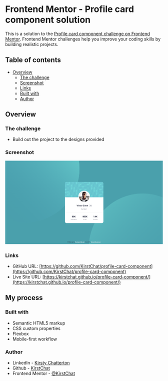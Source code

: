 # Frontend Mentor - Profile card component solution

This is a solution to the [Profile card component challenge on Frontend Mentor](https://www.frontendmentor.io/challenges/profile-card-component-cfArpWshJ). Frontend Mentor challenges help you improve your coding skills by building realistic projects.

## Table of contents

- [Overview](#overview)
  - [The challenge](#the-challenge)
  - [Screenshot](#screenshot)
  - [Links](#links)
  - [Built with](#built-with)
  - [Author](#author)

## Overview

### The challenge

- Build out the project to the designs provided

### Screenshot

![Screenshot](/images/desktop-screenshot.png)

### Links

- GitHub URL: [https://github.com/KirstChat/profile-card-component](https://github.com/KirstChat/profile-card-component)
- Live Site URL: [https://kirstchat.github.io/profile-card-component/](https://kirstchat.github.io/profile-card-component/)

## My process

### Built with

- Semantic HTML5 markup
- CSS custom properties
- Flexbox
- Mobile-first workflow

### Author

- LinkedIn - [Kirsty Chatterton](https://www.linkedin.com/in/kirsty-c-154781a4/)
- Github - [KirstChat](https://github.com/KirstChat)
- Frontend Mentor - [@KirstChat](https://www.frontendmentor.io/profile/KirstChat)
